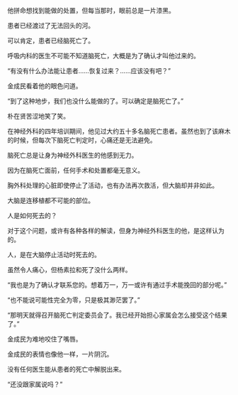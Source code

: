 他拼命想找到能做的处置，但每当那时，眼前总是一片漆黑。

患者已经渡过了无法回头的河。

可以肯定，患者已经脑死亡了。

呼吸内科的医生不可能不知道脑死亡，大概是为了确认才叫他过来的。

“有没有什么办法能让患者……恢复过来？……应该没有吧？”

金成民看着他的眼色问道。

“到了这种地步，我们也没什么能做的了。可以确定是脑死亡了。”

朴在贤苦涩地笑了笑。

在神经外科的四年培训期间，他见过大约五十多名脑死亡患者。虽然也到了该麻木的时候，但每次下脑死亡判定时，心痛还是无法避免。

脑死亡总是让身为神经外科医生的他感到无力。

因为在脑死亡面前，任何手术和处置都毫无意义。

胸外科处理的心脏即使停止了活动，也有办法再次救活，但大脑却并非如此。

大脑是连移植都不可能的部位。

人是如何死去的？

对于这个问题，或许有各种各样的解读，但身为神经外科医生的他，是这样认为的。

人，是在大脑停止活动时死去的。

虽然令人痛心，但杨素拉和死了没什么两样。

“我也是为了确认才联系您的。想着万一，万一或许有通过手术能挽回的部分呢。”

“也不能说可能性完全为零，只是极其渺茫罢了。”

“那明天就得召开脑死亡判定委员会了。我已经开始担心家属会怎么接受这个结果了。”

金成民为难地咬住了嘴唇。

金成民的表情也像他一样，一片阴沉。

没有任何医生能从患者的死亡中解脱出来。

“还没跟家属说吗？”